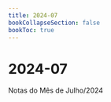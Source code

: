 ```yaml
---
title: 2024-07
bookCollapseSection: false
bookToc: true
---
```


# 2024-07

Notas do Mês de Julho/2024



